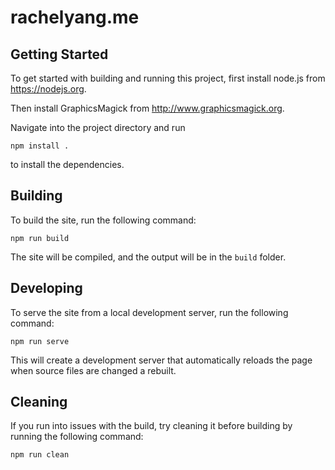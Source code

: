 # rachelyang.me


## Getting Started

To get started with building and running this project, first install node.js
from https://nodejs.org.

Then install GraphicsMagick from http://www.graphicsmagick.org.

Navigate into the project directory and run

    npm install .

to install the dependencies.


## Building

To build the site, run the following command:

    npm run build

The site will be compiled, and the output will be in the `build` folder.


## Developing

To serve the site from a local development server, run the following command:

    npm run serve

This will create a development server that automatically reloads the page when
source files are changed a rebuilt.


## Cleaning

If you run into issues with the build, try cleaning it before building by
running the following command:

    npm run clean
